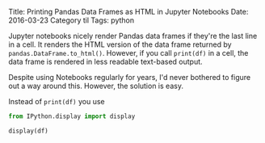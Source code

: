 Title: Printing Pandas Data Frames as HTML in Jupyter Notebooks
Date: 2016-03-23
Category til
Tags: python

Jupyter notebooks nicely render Pandas data frames if they're the last line in a cell. It renders the HTML version of the data frame returned by `pandas.DataFrame.to_html()`. However, if you call `print(df)` in a cell, the data frame is rendered in less readable text-based output.

Despite using Notebooks regularly for years, I'd never bothered to figure out a way around this. However, the solution is easy.

Instead of `print(df)` you use

```python
from IPython.display import display

display(df)
```
